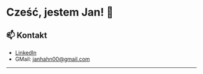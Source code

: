 # Cześć, jestem Jan! 👋

## 📫 Kontakt
- [LinkedIn](https://linkedin.com/in/twojprofil)
- GMail: janhahn00@gmail.com

---
